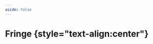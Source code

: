 ```yaml
---
aside: false
---
```


<script setup lang="ts">
import Fringe from '#components/Fringe.vue'
</script>

# Fringe {style="text-align:center"}

<Fringe />
